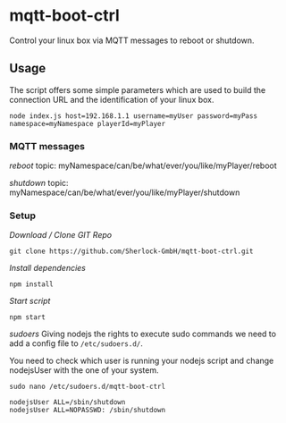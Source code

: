 # mqtt-boot-ctrl

Control your linux box via MQTT messages to reboot or shutdown.

## Usage
The script offers some simple parameters which are used to build the connection URL and the identification of your linux box.

```
node index.js host=192.168.1.1 username=myUser password=myPass namespace=myNamespace playerId=myPlayer
```

### MQTT messages

*reboot*
topic: myNamespace/can/be/what/ever/you/like/myPlayer/reboot

*shutdown*
topic: myNamespace/can/be/what/ever/you/like/myPlayer/shutdown

### Setup

*Download / Clone GIT Repo*

`git clone https://github.com/Sherlock-GmbH/mqtt-boot-ctrl.git`

*Install dependencies*

`npm install`

*Start script*

`npm start`

*sudoers*
Giving nodejs the rights to execute sudo commands we need to add a config file to `/etc/sudoers.d/`.

You need to check which user is running your nodejs script and change nodejsUser with the one of your system.

```
sudo nano /etc/sudoers.d/mqtt-boot-ctrl

nodejsUser ALL=/sbin/shutdown
nodejsUser ALL=NOPASSWD: /sbin/shutdown
```

